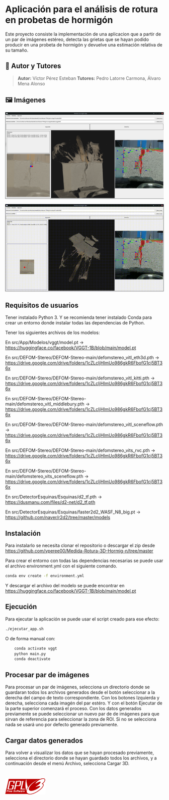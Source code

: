 # Aplicación para el análisis de rotura en probetas de hormigón

Este proyecto consiste la implementación de una aplicacion que a partir de un par de imágenes estéreo, detecta las grietas que se hayan podido producir en una probeta de hormigón y devuelve una estimación relativa de su tamaño.

## 👤 Autor y Tutores

> **Autor:** Víctor Pérez Esteban
> **Tutores:** Pedro Latorre Carmona, Álvaro Mena Alonso

## 🖼️ Imágenes
![Captura de la aplicación](Memoria/img/APP_resultados.png)

![Demo](Video/demo.gif)

## Requisitos de usuarios
Tener instalado Python 3. Y se recomienda tener instalado Conda para crear un entorno donde instalar todas las dependencias de Python.

Tener los siguientes archivos de los modelos:

En src/App/Modelos/vggt/model.pt -> https://huggingface.co/facebook/VGGT-1B/blob/main/model.pt

En src/DEFOM-Stereo/DEFOM-Stereo-main/defomstereo_vitl_eth3d.pth -> https://drive.google.com/drive/folders/1cZLcIjHlmUo986gkR6FbofG1cj5BT36x

En src/DEFOM-Stereo/DEFOM-Stereo-main/defomstereo_vitl_kitti.pth -> https://drive.google.com/drive/folders/1cZLcIjHlmUo986gkR6FbofG1cj5BT36x

En src/DEFOM-Stereo/DEFOM-Stereo-main/defomstereo_vitl_middlebury.pth -> https://drive.google.com/drive/folders/1cZLcIjHlmUo986gkR6FbofG1cj5BT36x

En src/DEFOM-Stereo/DEFOM-Stereo-main/defomstereo_vitl_sceneflow.pth -> https://drive.google.com/drive/folders/1cZLcIjHlmUo986gkR6FbofG1cj5BT36x

En src/DEFOM-Stereo/DEFOM-Stereo-main/defomstereo_vits_rvc.pth -> https://drive.google.com/drive/folders/1cZLcIjHlmUo986gkR6FbofG1cj5BT36x

En src/DEFOM-Stereo/DEFOM-Stereo-main/defomstereo_vits_sceneflow.pth -> https://drive.google.com/drive/folders/1cZLcIjHlmUo986gkR6FbofG1cj5BT36x

En src/DetectorEsquinas/Esquinas/d2_tf.pth -> https://dusmanu.com/files/d2-net/d2_tf.pth

En src/DetectorEsquinas/Esquinas/faster2d2_WASF_N8_big.pt -> https://github.com/naver/r2d2/tree/master/models


## Instalación
Para instalarlo se necesita clonar el repositorio o descargar el zip desde https://github.com/vperee00/Medida-Rotura-3D-Hormig-n/tree/master

Para crear el entorno con todas las dependencias necesarias se puede usar el archivo environment.yml con el siguiente comando.
```bash
conda env create -f environment.yml
```

Y descargar el archivo del modelo se puede encontrar en https://huggingface.co/facebook/VGGT-1B/blob/main/model.pt

## Ejecución
Para ejecutar la aplicación se puede usar el script creado para ese efecto: 
```bash
./ejecutar_app.sh
```

O de forma manual con:
```bash
	conda activate vggt
	python main.py
	conda deactivate
```

## Procesar par de imágenes
Para procesar un par de imágenes, selecciona un directorio donde se guardaran todos los archivos generados desde el botón seleccionar a la derecha del campo de texto correspondiente. Con los botones Izquierda y derecha, selecciona cada imagén del par estéro. Y con el botón Ejecutar de la parte superior comenzará el proceso. Con los datos generados previamente se puede seleccionar un nuevo par de de imágenes para que sirvan de referencia para seleccionar la zona de ROI. Si no se selecciona nada se usará uno por defecto generado previamente.

## Cargar datos generados
Para volver a visualizar los datos que se hayan procesado previamente, selecciona el directorio donde se hayan guardado todos los archivos, y a continuación desde el menú Archivo, selecciona Cargar 3D.

# ![Licencia GPLv3](gplv3-127x51.png  "Licencia GPLv3")
